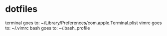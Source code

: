 # dotfiles

terminal goes to: ~/Library/Preferences/com.apple.Terminal.plist
vimrc goes to: ~/.vimrc
bash goes to: ~/.bash_profile
